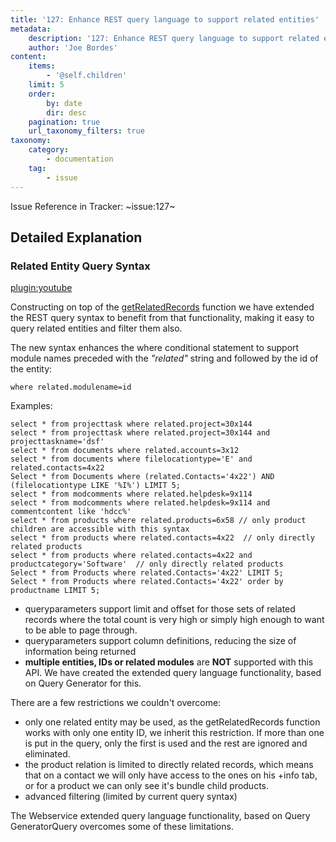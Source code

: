 ```yaml
---
title: '127: Enhance REST query language to support related entities'
metadata:
    description: '127: Enhance REST query language to support related entities'
    author: 'Joe Bordes'
content:
    items:
        - '@self.children'
    limit: 5
    order:
        by: date
        dir: desc
    pagination: true
    url_taxonomy_filters: true
taxonomy:
    category:
        - documentation
    tag:
        - issue
---
```


Issue Reference in Tracker: ~issue:127~

## Detailed Explanation
### Related Entity Query Syntax

[plugin:youtube](https://youtu.be/5B0A6IPMnJM)


Constructing on top of the [getRelatedRecords](http://localhost/coreBOSDocumentation/configuration-tools/webservice-development/getrelatedcontrols) function we have extended the REST query syntax to benefit from that functionality, making it easy to query related entities and filter them also.

The new syntax enhances the where conditional statement to support module names preceded with the *"related"* string and followed by the id of the entity:
```
where related.modulename=id
```

Examples:
```
select * from projecttask where related.project=30x144
select * from projecttask where related.project=30x144 and projecttaskname='dsf'
select * from documents where related.accounts=3x12
select * from documents where filelocationtype='E' and related.contacts=4x22
Select * from Documents where (related.Contacts='4x22') AND (filelocationtype LIKE '%I%') LIMIT 5;
select * from modcomments where related.helpdesk=9x114
select * from modcomments where related.helpdesk=9x114 and commentcontent like 'hdcc%'
select * from products where related.products=6x58 // only product children are accessible with this syntax
select * from products where related.contacts=4x22  // only directly related products
select * from products where related.contacts=4x22 and productcategory='Software'  // only directly related products
Select * from Products where related.Contacts='4x22' LIMIT 5;
Select * from Products where related.Contacts='4x22' order by productname LIMIT 5;
```

- queryparameters support limit and offset for those sets of related records where the total count is very high or simply high enough to want to be able to page through.
- queryparameters support column definitions, reducing the size of information being returned
- **multiple entities, IDs or related modules** are **NOT** supported with this API. We have created the extended query language functionality, based on Query Generator for this.

There are a few restrictions we couldn't overcome:

- only one related entity may be used, as the getRelatedRecords function works with only one entity ID, we inherit this restriction. If more than one is put in the query, only the first is used and the rest are ignored and eliminated.
- the product relation is limited to directly related records, which means that on a contact we will only have access to the ones on his +info tab, or for a product we can only see it's bundle child products.
- advanced filtering (limited by current query syntax)

<div class="notices blue">
The Webservice extended query language functionality, based on Query GeneratorQuery overcomes some of these limitations.
</div>